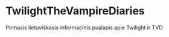 TwilightTheVampireDiaries
=========================

Pirmasis lietuviškasis informacinis puslapis apie Twilight ir TVD